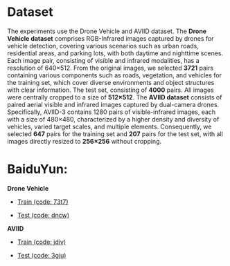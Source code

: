 # **Dataset**
The experiments use the Drone Vehicle and AVIID dataset. The **Drone Vehicle dataset** comprises RGB-Infrared images captured by drones for vehicle detection, covering various scenarios such as urban roads, residential areas, and parking lots, with both daytime and nighttime scenes. Each image pair, consisting of visible and infrared modalities, has a resolution of 640×512. From the original images, we selected **3721** pairs containing various components such as roads, vegetation, and vehicles for the training set, which cover diverse environments and object structures with clear information. The test set, consisting of **4000** pairs. All images were centrally cropped to a size of **512×512**. The **AVIID dataset** consists of paired aerial visible and infrared images captured by dual-camera drones. Specifically, AVIID-3 contains 1280 pairs of visible-infrared images, each with a size of 480×480, characterized by a higher density and diversity of vehicles, varied target scales, and multiple elements. Consequently, we selected **647** pairs for the training set and **207** pairs for the test set, with all images directly resized to **256×256** without cropping.

# **BaiduYun:**
**Drone Vehicle**

- [Train (code: 73t7)](https://pan.baidu.com/s/1bwbwYPP0vih1EdA5SDzJMg)

- [Test (code: dncw)](https://pan.baidu.com/s/1rQzVHjvcKlaaiky7ejBYgg)

**AVIID**

- [Train (code: jdiv)](https://pan.baidu.com/s/14ByRdd4ih1vSsbOIP8e55A)

- [Test (code: 3gju)](https://pan.baidu.com/s/1GRjo-uWYIoaZhx3_h2wBNQ)


